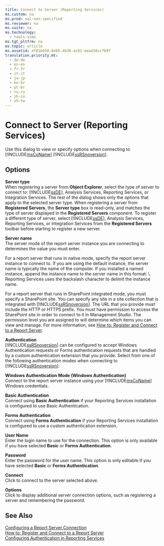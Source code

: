 ```yaml
---
title: Connect to Server (Reporting Services)
ms.custom: na
ms.prod: sql-non-specified
ms.reviewer: na
ms.suite: na
ms.technology: 
  - tools-ssms
ms.tgt_pltfrm: na
ms.topic: article
ms.assetid: ef81b658-8eb5-4636-ac81-eead10cc7b9f
translation.priority.mt: 
  - de-de
  - es-es
  - fr-fr
  - it-it
  - ja-jp
  - ko-kr
  - pt-br
  - ru-ru
  - zh-cn
  - zh-tw
---
```

# Connect to Server (Reporting Services)
Use this dialog to view or specify options when connecting to [!INCLUDE[msCoName](../content/includes/msCoName_md.md)] [!INCLUDE[ssRSnoversion](../content/includes/ssRSnoversion_md.md)].  
  
## Options  
**Server type**  
When registering a server from **Object Explorer**, select the type of server to connect to: [!INCLUDE[ssDE](../content/includes/ssDE_md.md)], Analysis Services, Reporting Services, or Integration Services. The rest of the dialog shows only the options that apply to the selected server type. When registering a server from **Registered Servers**, the **Server type** box is read\-only, and matches the type of server displayed in the **Registered Servers** component. To register a different type of server, select [!INCLUDE[ssDE](../content/includes/ssDE_md.md)], Analysis Services, Reporting Services, or Integration Services from the **Registered Servers** toolbar before starting to register a new server.  
  
**Server name**  
The server mode of the report server instance you are connecting to determines the value you must enter.  
  
For a report server that runs in native mode, specify the report server instance to connect to. If you are using the default instance, the server name is typically the name of the computer. If you installed a named instance, append the instance name to the server name in this format: <servername>\\<InstanceName>. Reporting Services uses the backslash character to delimit the instance name.  
  
For a report server that runs in SharePoint integrated mode, you must specify a SharePoint site. You can specify any site in a site collection that is integrated with [!INCLUDE[ssRSnoversion](../content/includes/ssRSnoversion_md.md)]. The URL that you provide must include the HTTP or HTTPS prefix. You must have permission to access the SharePoint site in order to connect to it in Management Studio. The permission level you are assigned to will determine which items you can view and manage. For more information, see [How to: Register and Connect to a Report Server](assetId:///c875ff87-ee7d-443a-a702-bdb4b6c27c6e).  
  
**Authentication**  
[!INCLUDE[ssRSnoversion](../content/includes/ssRSnoversion_md.md)] can be configured to accept Windows Authentication requests or Forms authentication requests that are handled by a custom authentication extension that you provide. Select from one of the following authentication modes when connecting to [!INCLUDE[ssRSnoversion](../content/includes/ssRSnoversion_md.md)]:  
  
**Windows Authentication Mode (Windows Authentication)**  
Connect to the report server instance using your [!INCLUDE[msCoName](../content/includes/msCoName_md.md)] Windows credentials.  
  
**Basic Authentication**  
Connect using **Basic Authentication** if your Reporting Services installation is configured to use Basic Authentication.  
  
**Forms Authentication**  
Connect using **Forms Authentication** if your Reporting Services installation is configured to use a custom authentication extension.  
  
**User Name**  
Enter the login name to use for the connection. This option is only available if you have selected **Basic** or **Forms Authentication**.  
  
**Password**  
Enter the password for the user name. This option is only editable if you have selected **Basic** or **Forms Authentication**.  
  
**Connect**  
Click to connect to the server selected above.  
  
**Options**  
Click to display additional server connection options, such as registering a server and remembering the password.  
  
## See Also  
[Configuring a Report Server Connection](assetId:///9759a9fb-35e9-4215-969b-a9f1fea18487)  
[How to: Register and Connect to a Report Server](assetId:///c875ff87-ee7d-443a-a702-bdb4b6c27c6e)  
[Configuring Authentication in Reporting Services](assetId:///753c2542-0e97-4d8f-a5dd-4b07a5cd10ab)  
  
